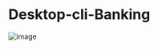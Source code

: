 # Desktop-cli-Banking

![image](https://user-images.githubusercontent.com/82354360/118643912-5c6f1e00-b807-11eb-87f8-6a76e61f1028.png)
